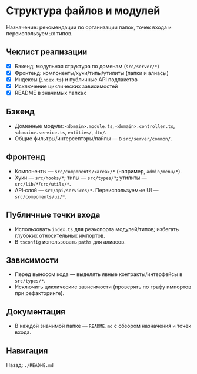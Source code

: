 # Структура файлов и модулей

Назначение: рекомендации по организации папок, точек входа и переиспользуемых типов.

## Чеклист реализации
- [x] Бэкенд: модульная структура по доменам (`src/server/*`)
- [x] Фронтенд: компоненты/хуки/типы/утилиты (папки и алиасы)
- [x] Индексы (`index.ts`) и публичные API подпакетов
- [x] Исключение циклических зависимостей
- [x] README в значимых папках

## Бэкенд
- Доменные модули: `<domain>.module.ts`, `<domain>.controller.ts`, `<domain>.service.ts`, `entities/`, `dto/`.
- Общие фильтры/интерсепторы/пайпы — в `src/server/common/`.

## Фронтенд
- Компоненты — `src/components/<area>/*` (например, `admin/menu/*`).
- Хуки — `src/hooks/*`; типы — `src/types/*`; утилиты — `src/lib/*`/`src/utils/*`.
- API‑слой — `src/api/services/*`. Переиспользуемые UI — `src/components/ui/*`.

## Публичные точки входа
- Использовать `index.ts` для реэкспорта модулей/типов; избегать глубоких относительных импортов.
- В `tsconfig` использовать `paths` для алиасов.

## Зависимости
- Перед выносом кода — выделять явные контракты/интерфейсы в `src/types/*`.
- Исключить циклические зависимости (проверять по графу импортов при рефакторинге).

## Документация
- В каждой значимой папке — `README.md` с обзором назначения и точек входа.

## Навигация
Назад: `./README.md`